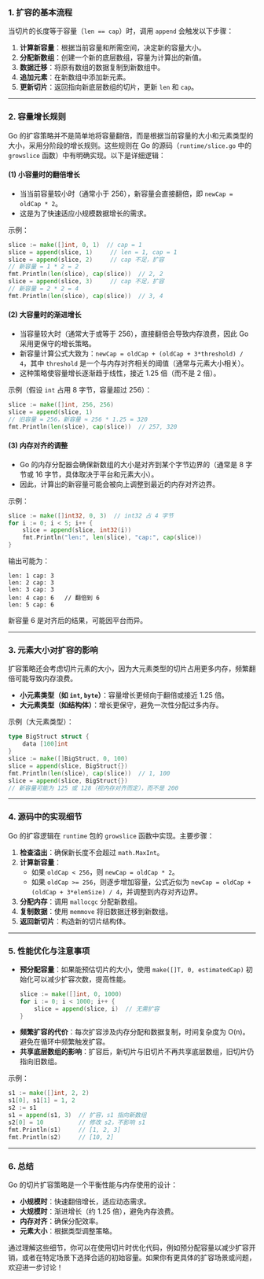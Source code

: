 ### 1. **扩容的基本流程**
当切片的长度等于容量（`len == cap`）时，调用 `append` 会触发以下步骤：
1. **计算新容量**：根据当前容量和所需空间，决定新的容量大小。
2. **分配新数组**：创建一个新的底层数组，容量为计算出的新值。
3. **数据迁移**：将原有数组的数据复制到新数组中。
4. **追加元素**：在新数组中添加新元素。
5. **更新切片**：返回指向新底层数组的切片，更新 `len` 和 `cap`。

---

### 2. **容量增长规则**
Go 的扩容策略并不是简单地将容量翻倍，而是根据当前容量的大小和元素类型的大小，采用分阶段的增长规则。这些规则在 Go 的源码（`runtime/slice.go` 中的 `growslice` 函数）中有明确实现。以下是详细逻辑：

#### (1) **小容量时的翻倍增长**
- 当当前容量较小时（通常小于 256），新容量会直接翻倍，即 `newCap = oldCap * 2`。
- 这是为了快速适应小规模数据增长的需求。

示例：
```go
slice := make([]int, 0, 1)  // cap = 1
slice = append(slice, 1)     // len = 1, cap = 1
slice = append(slice, 2)     // cap 不足，扩容
// 新容量 = 1 * 2 = 2
fmt.Println(len(slice), cap(slice))  // 2, 2
slice = append(slice, 3)     // cap 不足，扩容
// 新容量 = 2 * 2 = 4
fmt.Println(len(slice), cap(slice))  // 3, 4
```

#### (2) **大容量时的渐进增长**
- 当容量较大时（通常大于或等于 256），直接翻倍会导致内存浪费，因此 Go 采用更保守的增长策略。
- 新容量计算公式大致为：`newCap = oldCap + (oldCap + 3*threshold) / 4`，其中 `threshold` 是一个与内存对齐相关的阈值（通常与元素大小相关）。
- 这种策略使容量增长逐渐趋于线性，接近 1.25 倍（而不是 2 倍）。

示例（假设 `int` 占用 8 字节，容量超过 256）：
```go
slice := make([]int, 256, 256)
slice = append(slice, 1)
// 旧容量 = 256，新容量 ≈ 256 * 1.25 = 320
fmt.Println(len(slice), cap(slice))  // 257, 320
```

#### (3) **内存对齐的调整**
- Go 的内存分配器会确保新数组的大小是对齐到某个字节边界的（通常是 8 字节或 16 字节，具体取决于平台和元素大小）。
- 因此，计算出的新容量可能会被向上调整到最近的内存对齐边界。

示例：
```go
slice := make([]int32, 0, 3)  // int32 占 4 字节
for i := 0; i < 5; i++ {
    slice = append(slice, int32(i))
    fmt.Println("len:", len(slice), "cap:", cap(slice))
}
```
输出可能为：
```
len: 1 cap: 3
len: 2 cap: 3
len: 3 cap: 3
len: 4 cap: 6   // 翻倍到 6
len: 5 cap: 6
```
新容量 6 是对齐后的结果，可能因平台而异。

---

### 3. **元素大小对扩容的影响**
扩容策略还会考虑切片元素的大小，因为大元素类型的切片占用更多内存，频繁翻倍可能导致内存浪费。

- **小元素类型（如 `int`, `byte`）**：容量增长更倾向于翻倍或接近 1.25 倍。
- **大元素类型（如结构体）**：增长更保守，避免一次性分配过多内存。

示例（大元素类型）：
```go
type BigStruct struct {
    data [100]int
}
slice := make([]BigStruct, 0, 100)
slice = append(slice, BigStruct{})
fmt.Println(len(slice), cap(slice))  // 1, 100
slice = append(slice, BigStruct{})
// 新容量可能为 125 或 128（视内存对齐而定），而不是 200
```

---

### 4. **源码中的实现细节**
Go 的扩容逻辑在 `runtime` 包的 `growslice` 函数中实现。主要步骤：
1. **检查溢出**：确保新长度不会超过 `math.MaxInt`。
2. **计算新容量**：
   - 如果 `oldCap < 256`，则 `newCap = oldCap * 2`。
   - 如果 `oldCap >= 256`，则逐步增加容量，公式近似为 `newCap = oldCap + (oldCap + 3*elemSize) / 4`，并调整到内存对齐边界。
3. **分配内存**：调用 `mallocgc` 分配新数组。
4. **复制数据**：使用 `memmove` 将旧数据迁移到新数组。
5. **返回新切片**：构造新的切片结构体。

---

### 5. **性能优化与注意事项**
- **预分配容量**：如果能预估切片的大小，使用 `make([]T, 0, estimatedCap)` 初始化可以减少扩容次数，提高性能。
  ```go
  slice := make([]int, 0, 1000)
  for i := 0; i < 1000; i++ {
      slice = append(slice, i)  // 无需扩容
  }
  ```
- **频繁扩容的代价**：每次扩容涉及内存分配和数据复制，时间复杂度为 O(n)。避免在循环中频繁触发扩容。
- **共享底层数组的影响**：扩容后，新切片与旧切片不再共享底层数组，旧切片仍指向旧数组。

示例：
```go
s1 := make([]int, 2, 2)
s1[0], s1[1] = 1, 2
s2 := s1
s1 = append(s1, 3)  // 扩容，s1 指向新数组
s2[0] = 10          // 修改 s2，不影响 s1
fmt.Println(s1)     // [1, 2, 3]
fmt.Println(s2)     // [10, 2]
```

---

### 6. **总结**
Go 的切片扩容策略是一个平衡性能与内存使用的设计：
- **小规模时**：快速翻倍增长，适应动态需求。
- **大规模时**：渐进增长（约 1.25 倍），避免内存浪费。
- **内存对齐**：确保分配效率。
- **元素大小**：根据类型调整策略。

通过理解这些细节，你可以在使用切片时优化代码，例如预分配容量以减少扩容开销，或者在特定场景下选择合适的初始容量。如果你有更具体的扩容场景或问题，欢迎进一步讨论！